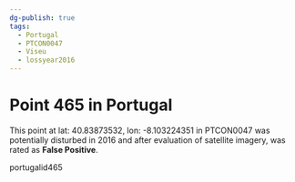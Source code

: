 ```yaml
---
dg-publish: true
tags:
  - Portugal
  - PTCON0047
  - Viseu
  - lossyear2016
---
```


# Point 465 in Portugal

This point at lat: 40.83873532, lon: -8.103224351 in PTCON0047 was potentially disturbed in 2016 and after evaluation of satellite imagery, was rated as **False Positive**.



portugalid465